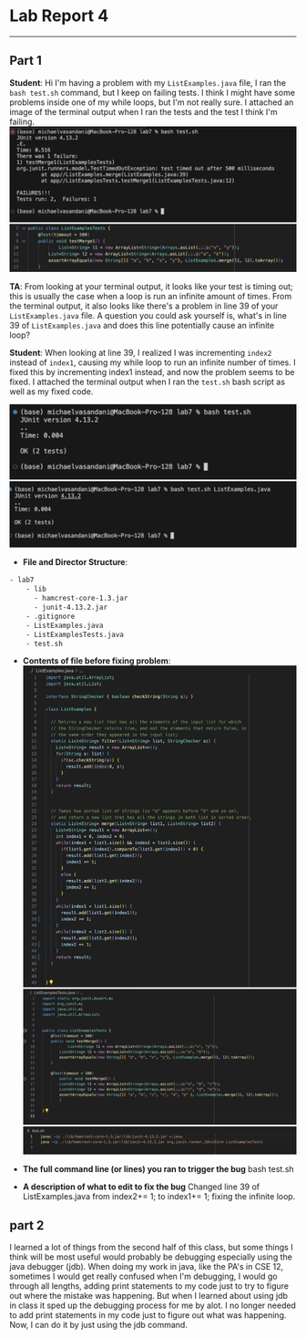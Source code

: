 # Lab Report 4
---
## Part 1
**Student**: Hi I'm having a problem with my `ListExamples.java` file, I ran the `bash test.sh` command, but I keep on failing tests. I think I might have some problems inside one of my while loops, but I'm not really sure. I attached an image of the terminal output when I ran the tests and the test I think I'm failing.
![Image](actualactualerror.png)
![Image](test.png)

**TA**: From looking at your terminal output, it looks like your test is timing out; this is usually the case when a loop is run an infinite amount of times. From the terminal output, it also looks like there's a problem in line 39 of your `ListExamples.java` file. A question you could ask yourself is, what's in line 39 of `ListExamples.java` and does this line potentially cause an infinite loop?

**Student**: When looking at line 39, I realized I was incrementing `index2` instead of `index1`, causing my while loop to run an infinite number of times. I fixed this by incrementing index1 instead, and now the problem seems to be fixed. I attached the terminal output when I ran the `test.sh` bash script as well as my fixed code.

![Image](actualFixederror.png)
![Image](fixedTest.png)

* **File and Director Structure**:
```
- lab7
    - lib
      - hamcrest-core-1.3.jar
      - junit-4.13.2.jar
    - .gitignore
    - ListExamples.java
    - ListExamplesTests.java
    - test.sh
```

* **Contents of file before fixing problem**:
![Image](contentsBefore.png)
![Image](testScreenshot.png)
![Image](bashscreen.png)
* **The full command line (or lines) you ran to trigger the bug**
bash test.sh 


* **A description of what to edit to fix the bug**
Changed line 39 of ListExamples.java from index2+= 1; to index1+= 1; fixing the infinite loop.

## part 2
I learned a lot of things from the second half of this class, but some things I think will be most useful would probably be debugging especially using the java debugger (jdb). When doing my work in java, like the PA's in CSE 12, sometimes I would get really confused when I'm debugging, I would go through all lengths, adding print statements to my code just to try to figure out where the mistake was happening. But when I learned about using jdb in class it sped up the debugging process for me by alot. I no longer needed to add print statements in my code just to figure out what was happening. Now, I can do it by just using the jdb command.

